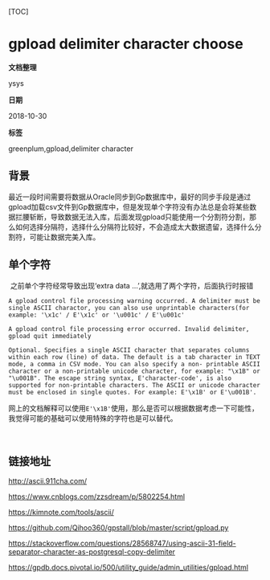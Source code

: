 [TOC]

# gpload delimiter character choose

**文档整理**

ysys

**日期**

2018-10-30

**标签**

greenplum,gpload,delimiter character



## 背景

​	最近一段时间需要将数据从Oracle同步到Gp数据库中，最好的同步手段是通过gpload加载csv文件到Gp数据库中，但是发现单个字符没有办法总是会将某些数据拦腰斩断，导致数据无法入库，后面发现gpload只能使用一个分割符分割，那么如何选择分隔符，选择什么分隔符比较好，不会造成太大数据遗留，选择什么分割符，可能让数据完美入库。



## 单个字符



​	之前单个字符经常导致出现‘extra data ...’,就选用了两个字符，后面执行时报错

```
A gpload control file processing warning occurred. A delimiter must be single ASCII charactor, you can also use unprintable characters(for example: '\x1c' / E'\x1c' or '\u001c' / E'\u001c'

A gpload control file processing error occurred. Invalid delimiter, gpload quit immediately
```



```
Optional. Specifies a single ASCII character that separates columns within each row (line) of data. The default is a tab character in TEXT mode, a comma in CSV mode. You can also specify a non- printable ASCII character or a non-printable unicode character, for example: "\x1B" or "\u001B". The escape string syntax, E'character-code', is also supported for non-printable characters. The ASCII or unicode character must be enclosed in single quotes. For example: E'\x1B' or E'\u001B'.
```

​	网上的文档解释可以使用`E'\x1B'`使用，那么是否可以根据数据考虑一下可能性，我觉得可能的基础可以使用特殊的字符也是可以替代。

​		















## 链接地址

http://ascii.911cha.com/

https://www.cnblogs.com/zzsdream/p/5802254.html

https://kimnote.com/tools/ascii/

https://github.com/Qihoo360/gpstall/blob/master/script/gpload.py

https://stackoverflow.com/questions/28568747/using-ascii-31-field-separator-character-as-postgresql-copy-delimiter

https://gpdb.docs.pivotal.io/500/utility_guide/admin_utilities/gpload.html

